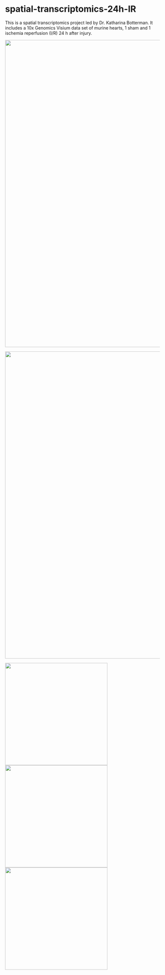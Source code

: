 # spatial-transcriptomics-24h-IR

This is a spatial transcriptomics project led by Dr. Katharina Botterman. It includes a 10x Genomics Visium data set of murine hearts, 1 sham and 1 ischemia reperfusion (I/R) 24 h after injury.

<p align="center">
  <img src="/images/SpatialDimPlot.png" width="1000">
</p>
<p align="center">
  <img src="/images/SpatialFeaturePlot_Ccl6.png" width="1000">
</p>

<p float="left">
  <img src="/images/SpatialFeaturePlot_Ccl6.png" width="333" />
  <img src="/images/SpatialFeaturePlot_Ccl6.png" width="333" />
  <img src="/images/SpatialFeaturePlot_Ccl6.png" width="333" />
</p>

